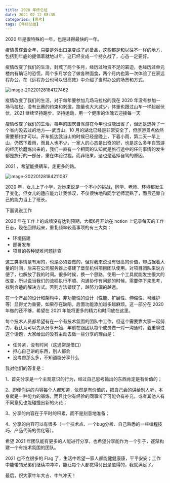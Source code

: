 ```yaml
---
title: 2020 年终总结
date: 2021-02-12 08:30
categories: [思考]
tags: [年终总结]
---
```


2020 年是很特殊的一年，也是过得最快的一年。

疫情贯穿着全年，只要是外出口罩变成了必备品，这些都是和以往不一样的地方，包括到年底的提倡着就地过年，这已经变成一个持久战了，心态一定要好。

疫情改变了我们的生活，封城了两个多月，经历过物资不足的窘迫，也经历过单元楼内有确证的恐慌，两个多月学会了做各种面食，两个月内也第一次体验了在家远程办公，在《远程办公也可以很高效》中介绍了当时办公的场景和方式。

<!--more-->

![image-20220128184127462](https://cdn.jsdelivr.net/gh/oec2003/hblog-images/img/202201281841491.png)

疫情改变了我们的生活，对于每年要参加几场马拉松的我在 2020 年没有参加一场马拉松，没有比赛的约束和刺激，跑量也大大减少，体重也跟过山车一样起起伏伏，2021 继续坚持跑步，坚持运动，用一个健康的体魄去迎接每一天

疫情改变了我们的生活，每年的国庆自驾游在今年也没能出省了，但还是选择了一个省内没去过的地方—-武当山，10 月的湖北已经是非常安全了，但旅游景点依然需要预约才可以。开车抵达武当山的时候已经是晚上，下着小雨，第二天一早上山，仍然下着雨，而且人也不少，一家人的心态是出奇的好，也是这么多年自驾游的经历给磨炼出来的，我们一直有一个相同的认知就是旅行途中的任何事情的发生都是旅行的一部分，重在体验过程，而非结果，这也是选择自驾的原因。

2021 ，希望能换辆车，走更多的路。

![image-20220128184211087](https://cdn.jsdelivr.net/gh/oec2003/hblog-images/img/202201281842510.png)

2020 年，女儿上了小学，对她来说是一个不小的挑战，同学、老师、环境都发生了变化，但女儿的适应能力让我惊叹，不仅很快地和同学老师混熟了，而且还靠自己的能力当上了班长。

下面说说工作

2020 年在工作上的成绩没有达到预期，大概6月开始在 notion 上记录每天的工作日志，现在回顾起来，重复频率较高事项的有三大类：

- 环境搭建
- 部署发布
- 项目的各种疑难问题排查

这三类事情是有用的，也是必须要做的，但对我来说没有很高的价值，却占据着大量的时间，后来在公司服务器上搭建了堡垒机供项目团队使用，对项目团队来说方便了，也解放了我的时间。很多时候，换一个思路，使用一个工具就能发生很大的改变，所以说当我们的流程执行不顺、沟通协作有问题的时候，需要停下来思考，找到合适的解决方式。否则方法错误了，越努力偏的越远。

在一个产品的设计和架构中，非功能性的设计（性能、扩展性、伸缩性、可维护等）显得尤为重要，如果存在缺陷，后面功能添加越多越麻烦。这一部分在 2020 年做的还不够，希望在 2021 年能将更多的精力和时间放在这里。

每个技术人员都希望有在一个有技术氛围的团队中工作，但这个需要靠大家一起努力，我认为可以先从分享开始，年前在跟团队每个成员做一对一沟通时，着重聊过这个话题，大家给出的没有主动去做一些分享的理由是：

- 任务紧，没有时间（这通常是借口）
- 担心自己讲的东西，别人都会
- 没考虑那么多，不知道能分享什么

我对他们的答复是：

1、首先分享是一个主观意识的行为，经过自己思考输出的东西肯定是有价值的；

2、即便你讲的内容每个人都知道，依然是有价值的，把自己会的讲给别人听，本身就是一种能力的锻炼，而且比你有经验的同事听了可能会有补充，或者其他人有不同意见也能碰撞出新的火花；

3、分享的内容在于平时的积累，而不是刻意地准备；

4、分享的内容可以有很多（一个技术点、一个bug分析、自己熟悉的一些编程技巧、产品代码的优化等）。

希望 2021 年团队能有更多的人能进行分享，也希望分享能作为一个引子，逐渐构建一个有技术氛围的团队。

2021 也不立很多的 Flag 了，生活中希望一家人都能健健康康，平平安安；工作中能带领兄弟们继续冲冲冲，能让每个人都觉得付出是值得的，我就满足了。

最后，祝大家牛年大吉、牛气冲天！
